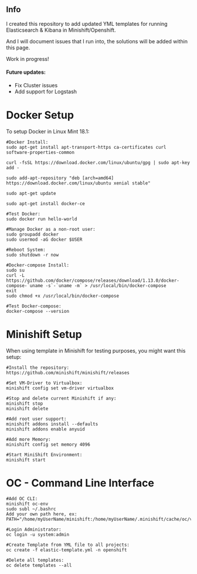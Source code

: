 ## Info
I created this repository to add updated YML templates for running Elasticsearch & Kibana in Minishift/Openshift.

And I will document issues that I run into, the solutions will be added within this page.

Work in progress!

#### Future updates:
- Fix Cluster issues
- Add support for Logstash

# Docker Setup
To setup Docker in Linux Mint 18.1:

    #Docker Install:
    sudo apt-get install apt-transport-https ca-certificates curl software-properties-common

    curl -fsSL https://download.docker.com/linux/ubuntu/gpg | sudo apt-key add -

    sudo add-apt-repository "deb [arch=amd64] https://download.docker.com/linux/ubuntu xenial stable"

    sudo apt-get update

    sudo apt-get install docker-ce

    #Test Docker:
    sudo docker run hello-world

    #Manage Docker as a non-root user:
    sudo groupadd docker
    sudo usermod -aG docker $USER

    #Reboot System:
    sudo shutdown -r now

    #Docker-compose Install:
    sudo su
    curl -L https://github.com/docker/compose/releases/download/1.13.0/docker-compose-`uname -s`-`uname -m` > /usr/local/bin/docker-compose
    exit
    sudo chmod +x /usr/local/bin/docker-compose

    #Test Docker-compose:
    docker-compose --version

# Minishift Setup
When using template in Minishift for testing purposes, you might want this setup:

    #Install the repository:
    https://github.com/minishift/minishift/releases

    #Set VM-Driver to Virtualbox:
	minishift config set vm-driver virtualbox

    #Stop and delete current Minishift if any:
	minishift stop
	minishift delete

	#Add root user support:
	minishift addons install --defaults
	minishift addons enable anyuid

	#Add more Memory:
	minishift config set memory 4096

	#Start MiniShift Environment:
	minishift start

# OC - Command Line Interface
    #Add OC CLI:
    minishift oc-env
    sudo subl ~/.bashrc
    Add your own path here, ex:
    PATH="/home/myUserName/minishift:/home/myUserName/.minishift/cache/oc/v1.5.0:$PATH"

    #Login Administrator:
    oc login -u system:admin

    #Create Template from YML file to all projects:
    oc create -f elastic-template.yml -n openshift

    #Delete all templates:
    oc delete templates --all